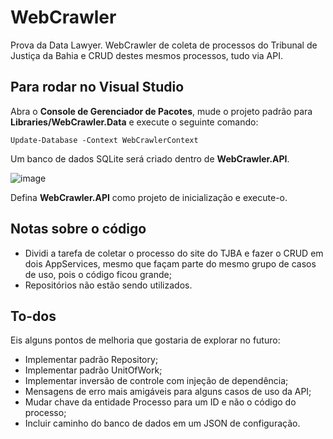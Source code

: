 # WebCrawler
Prova da Data Lawyer. WebCrawler de coleta de processos do Tribunal de Justiça da Bahia e CRUD destes mesmos processos, tudo via API.

## Para rodar no Visual Studio

Abra o **Console de Gerenciador de Pacotes**, mude o projeto padrão para **Libraries/WebCrawler.Data** e execute o seguinte comando:

``
Update-Database -Context WebCrawlerContext
``

Um banco de dados SQLite será criado dentro de **WebCrawler.API**.

![image](https://user-images.githubusercontent.com/29510126/234105444-d9ee0a27-f038-4ef0-b2e2-9d68d4c73cc1.png)

Defina **WebCrawler.API** como projeto de inicialização e execute-o. 

## Notas sobre o código

- Dividi a tarefa de coletar o processo do site do TJBA e fazer o CRUD em dois AppServices, mesmo que façam parte do mesmo grupo de casos de uso, pois o código ficou grande;
- Repositórios não estão sendo utilizados.

## To-dos

Eis alguns pontos de melhoria que gostaria de explorar no futuro:

- Implementar padrão Repository;
- Implementar padrão UnitOfWork;
- Implementar inversão de controle com injeção de dependência;
- Mensagens de erro mais amigáveis para alguns casos de uso da API;
- Mudar chave da entidade Processo para um ID e não o código do processo;
- Incluir caminho do banco de dados em um JSON de configuração.
